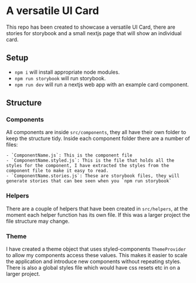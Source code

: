 # A versatile UI Card

This repo has been created to showcase a versatile UI Card, there are stories for storybook and a small nextjs page that will show an individual card.

## Setup

- `npm i` will install appropriate node modules.
- `npm run storybook` will run storybook.
- `npm run dev` will run a nextjs web app with an example card component.

## Structure

### Components

All components are inside `src/components`, they all have their own folder to keep the structure tidy. Inside each component folder there are a number of files:

    - `ComponentName.js`: This is the component file
    - `ComponentName.styled.js`: This is the file that holds all the styles for the component, I have extracted the styles from the component file to make it easy to read.
    - `ComponentName.stories.js`: These are storybook files, they will generate stories that can bee seen when you `npm run storybook`

### Helpers

There are a couple of helpers that have been created in `src/helpers`, at the moment each helper function has its own file. If this was a larger project the file structure may change.

### Theme

I have created a theme object that uses styled-components `ThemeProvider` to allow my components access these values. This makes it easier to scale the application and introduce new components without repeating styles. There is also a global styles file which would have css resets etc in on a larger project.
